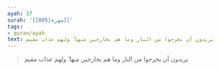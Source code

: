```yaml
---
ayah: 37
surah: '[[005|سورة]]'
tags:
- quran/ayah
text: يريدون أن يخرجوا من النار وما هم بخارجين منها ۖ ولهم عذاب مقيم
---
```

> يريدون أن يخرجوا من النار وما هم بخارجين منها ۖ ولهم عذاب مقيم
